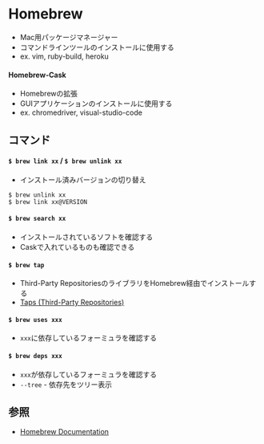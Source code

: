 # Homebrew
- Mac用パッケージマネージャー
- コマンドラインツールのインストールに使用する
- ex. vim, ruby-build, heroku

#### Homebrew-Cask
- Homebrewの拡張
- GUIアプリケーションのインストールに使用する
- ex. chromedriver, visual-studio-code

## コマンド
#### `$ brew link xx` / `$ brew unlink xx`
- インストール済みバージョンの切り替え

```
$ brew unlink xx
$ brew link xx@VERSION
```

#### `$ brew search xx`
- インストールされているソフトを確認する
- Caskで入れているものも確認できる

#### `$ brew tap`
- Third-Party RepositoriesのライブラリをHomebrew経由でインストールする
- [Taps (Third-Party Repositories)](https://docs.brew.sh/Taps)

#### `$ brew uses xxx`
- `xxx`に依存しているフォーミュラを確認する

#### `$ brew deps xxx`
- `xxx`が依存しているフォーミュラを確認する
- `--tree` - 依存先をツリー表示

## 参照
- [Homebrew Documentation](https://docs.brew.sh/)
